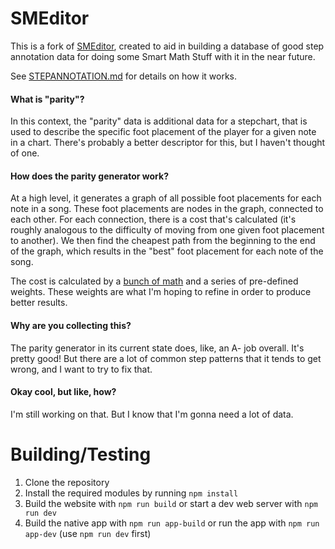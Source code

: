 # SMEditor

This is a fork of [SMEditor](https://tillvit.github.io/smeditor), created to aid in building a database of good step annotation data for doing some Smart Math Stuff with it in the near future.

See [STEPANNOTATION.md](STEPANNOTATION.md) for details on how it works.

#### What is "parity"?

In this context, the "parity" data is additional data for a stepchart, that is used to describe the specific foot placement of the player for a given note in a chart. There's probably a better descriptor for this, but I haven't thought of one.

#### How does the parity generator work?

At a high level, it generates a graph of all possible foot placements for each note in a song. These foot placements are nodes in the graph, connected to each other. For each connection, there is a cost that's calculated (it's roughly analogous to the difficulty of moving from one given foot placement to another). We then find the cheapest path from the beginning to the end of the graph, which results in the "best" foot placement for each note of the song.

The cost is calculated by a [bunch of math](app/src/util/ParityCost.ts) and a series of pre-defined weights. These weights are what I'm hoping to refine in order to produce better results.

#### Why are you collecting this?

The parity generator in its current state does, like, an A- job overall. It's pretty good! But there are a lot of common step patterns that it tends to get wrong, and I want to try to fix that. 

#### Okay cool, but like, how?

I'm still working on that. But I know that I'm gonna need a lot of data.


# Building/Testing

1. Clone the repository
2. Install the required modules by running `npm install`
3. Build the website with `npm run build` or start a dev web server with `npm run dev`
4. Build the native app with `npm run app-build` or run the app with `npm run app-dev` (use `npm run dev` first)

